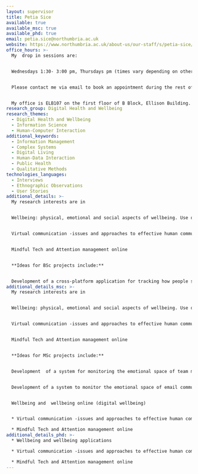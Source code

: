 ```yaml
---
layout: supervisor
title: Petia Sice
available: true
available_msc: true
available_phd: true
email: petia.sice@northumbria.ac.uk
website: https://www.northumbria.ac.uk/about-us/our-staff/s/petia-sice/
office_hours: >-
  My  drop in sessions are:  


  Wednesdays 1:30- 3:00 pm, Thursdays pm (times vary depending on other commitments so please send an email in advance to arrange times), 


  Please contact me via email to book an appointment during the rest of the week. 


  My office is ELB107 on the first floor of B Block, Ellison Building.
research_group: Digital Health and Wellbeing
research_themes:
  - Digital Health and Wellbeing
  - Information Science
  - Human-Computer Interaction
additional_keywords:
  - Information Management
  - Complex Systems
  - Digital Living
  - Human-Data Interaction
  - Public Health
  - Qualitative Methods
technologies_languages:
  - Interviews
  - Ethnographic Observations
  - User Stories
additional_details: >-
  My research interests are in


  Wellbeing: physical, emotional and social aspects of wellbeing. Use of technology in monitoring wellbeing. 


  Virtual communication -issues and approaches to effective human communication


  Mindful Tech and Attention management online


  **I﻿deas for BSc projects include:**


  D﻿evelopment of a cross-platform application for tracking how people spend their time and how this affect their sense of wellbeing (with real client)
additional_details_msc: >-
  My research interests are in


  Wellbeing: physical, emotional and social aspects of wellbeing. Use of technology in monitoring wellbeing. 


  Virtual communication -issues and approaches to effective human communication


  Mindful Tech and Attention management online


  **I﻿deas for MSc projects include:**


  D﻿evelopment  of a system for monitoring the emotional space of team meetings online


  D﻿evelopment of a system to monitor the emotional space of email communication


  Wellbeing and  wellbeing online (digital wellbeing)


  * Virtual communication -issues and approaches to effective human communication

  * Mindful Tech and Attention management online
additional_details_phd: >-
  * W﻿ellbeing and wellbeing applications

  * Virtual communication -issues and approaches to effective human communication

  * Mindful Tech and Attention management online
---
```

